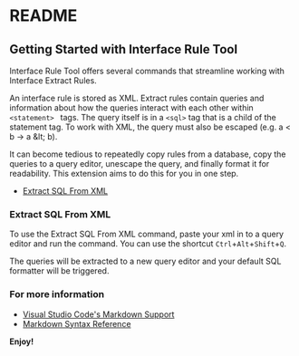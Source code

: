 # README

## Getting Started with Interface Rule Tool

Interface Rule Tool offers several commands that streamline working with Interface Extract Rules.

An interface rule is stored as XML. Extract rules contain queries and information about how the queries interact with each other within `<statement> ` tags. The query itself is in a `<sql>` tag that is a child of the statement tag. To work with XML, the query must also be escaped (e.g. a < b → a \&lt; b).

It can become tedious to repeatedly copy rules from a database, copy the queries to a query editor, unescape the query, and finally format it for readability. This extension aims to do this for you in one step.

- [Extract SQL From XML](#extract-sql-from-xml)

### Extract SQL From XML

To use the Extract SQL From XML command, paste your xml in to a query editor and run the command. You can use the shortcut `Ctrl`+`Alt`+`Shift`+`Q`.

The queries will be extracted to a new query editor and your default SQL formatter will be triggered.

### For more information

- [Visual Studio Code's Markdown Support](http://code.visualstudio.com/docs/languages/markdown)
- [Markdown Syntax Reference](https://help.github.com/articles/markdown-basics/)

**Enjoy!**
